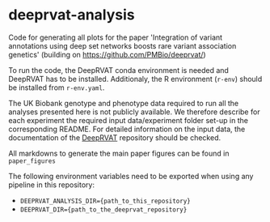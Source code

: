 # deeprvat-analysis
Code for generating all plots for the paper 'Integration of variant annotations using deep set networks boosts rare variant association genetics' (building on https://github.com/PMBio/deeprvat/)

To run the code, the DeepRVAT conda environment is needed and DeepRVAT has to be installed. Additionaly, the R environment (`r-env`) should be installed from `r-env.yaml`.

The UK Biobank genotype and phenotype data required to run all the analyses presented here is not publicly available. We therefore describe for each experiment the required input data/experiment folder set-up in the corresponding README. For detailed information on the input data, the documentation of the [DeepRVAT](https://github.com/PMBio/deeprvat/) repository should be checked. 

All markdowns to generate the main paper figures can be found in `paper_figures`

The following environment variables need to be exported when using any pipeline in this repository:
- `DEEPRVAT_ANALYSIS_DIR={path_to_this_repository}`
- `DEEPRVAT_DIR={path_to_the_deeprvat_repository}`


